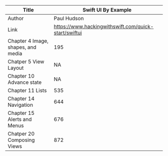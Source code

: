Title |  Swift UI By Example
------|-------------------
Author|  Paul Hudson
Link  |  https://www.hackingwithswift.com/quick-start/swiftui
Chapter 4 Image, shapes, and media | 195
Chatper 5 View Layout | NA
Chapter 10 Advance state | NA
Chapter 11 Lists | 535
Chapter 14 Navigation | 644
Chapter 15 Alerts and Menus | 676
Chatper 20 Composing Views | 872
